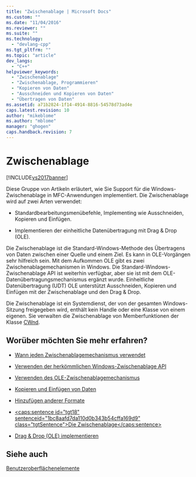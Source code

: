 ```yaml
---
title: "Zwischenablage | Microsoft Docs"
ms.custom: ""
ms.date: "11/04/2016"
ms.reviewer: ""
ms.suite: ""
ms.technology: 
  - "devlang-cpp"
ms.tgt_pltfrm: ""
ms.topic: "article"
dev_langs: 
  - "C++"
helpviewer_keywords: 
  - "Zwischenablage"
  - "Zwischenablage, Programmieren"
  - "Kopieren von Daten"
  - "Ausschneiden und Kopieren von Daten"
  - "Übertragen von Daten"
ms.assetid: a71b2824-1f14-4914-8816-54578d73ad4e
caps.latest.revision: 10
author: "mikeblome"
ms.author: "mblome"
manager: "ghogen"
caps.handback.revision: 7
---
```

# Zwischenablage
[!INCLUDE[vs2017banner](../assembler/inline/includes/vs2017banner.md)]

Diese Gruppe von Artikeln erläutert, wie Sie Support für die Windows\-Zwischenablage in MFC\-Anwendungen implementiert.  Die Zwischenablage wird auf zwei Arten verwendet:  
  
-   Standardbearbeitungsmenübefehle, Implementing wie Ausschneiden, Kopieren und Einfügen.  
  
-   Implementieren der einheitliche Datenübertragung mit Drag & Drop \(OLE\).  
  
 Die Zwischenablage ist die Standard\-Windows\-Methode des Übertragens von Daten zwischen einer Quelle und einem Ziel.  Es kann in OLE\-Vorgängen sehr hilfreich sein.  Mit dem Aufkommen OLE gibt es zwei Zwischenablagemechanismen in Windows.  Die Standard\-Windows\-Zwischenablage API ist weiterhin verfügbar, aber sie ist mit dem OLE\-Datenübertragungsmechanismus ergänzt wurde.  Einheitliche Datenübertragung \(UDT\) OLE unterstützt Ausschneiden, Kopieren und Einfügen mit der Zwischenablage und den Drag & Drop.  
  
 Die Zwischenablage ist ein Systemdienst, der von der gesamten Windows\-Sitzung freigegeben wird, enthält kein Handle oder eine Klasse von einem eigenen.  Sie verwalten die Zwischenablage von Memberfunktionen der Klasse [CWnd](../mfc/reference/cwnd-class.md).  
  
## Worüber möchten Sie mehr erfahren?  
  
-   [Wann jeden Zwischenablagemechanismus verwendet](../mfc/clipboard-when-to-use-each-clipboard-mechanism.md)  
  
-   [Verwenden der herkömmlichen Windows\-Zwischenablage API](../mfc/clipboard-using-the-windows-clipboard.md)  
  
-   [Verwenden des OLE\-Zwischenablagemechanismus](../mfc/clipboard-using-the-ole-clipboard-mechanism.md)  
  
-   [Kopieren und Einfügen von Daten](../mfc/clipboard-copying-and-pasting-data.md)  
  
-   [Hinzufügen anderer Formate](../mfc/clipboard-adding-other-formats.md)  
  
-   [\<caps:sentence id\="tgt18" sentenceid\="1bc8aafd7da110d0b343b54cffa169d9" class\="tgtSentence"\>Die Zwischenablage\<\/caps:sentence\>](https://msdn.microsoft.com/en-us/library/ms648709)  
  
-   [Drag & Drop \(OLE\) implementieren](../mfc/drag-and-drop-ole.md)  
  
## Siehe auch  
 [Benutzeroberflächenelemente](../mfc/user-interface-elements-mfc.md)